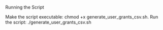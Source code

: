 Running the Script

Make the script executable: chmod +x generate_user_grants_csv.sh.
Run the script: ./generate_user_grants_csv.sh

